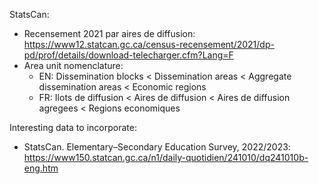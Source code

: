 


StatsCan:
- Recensement 2021 par aires de diffusion: https://www12.statcan.gc.ca/census-recensement/2021/dp-pd/prof/details/download-telecharger.cfm?Lang=F
- Area unit nomenclature:
    - EN: Dissemination blocks < Dissemination areas < Aggregate dissemination areas < Economic regions
    - FR: Ilots de diffusion < Aires de diffusion <  Aires de diffusion agregees < Regions economiques


Interesting data to incorporate:
- StatsCan. Elementary–Secondary Education Survey, 2022/2023: https://www150.statcan.gc.ca/n1/daily-quotidien/241010/dq241010b-eng.htm